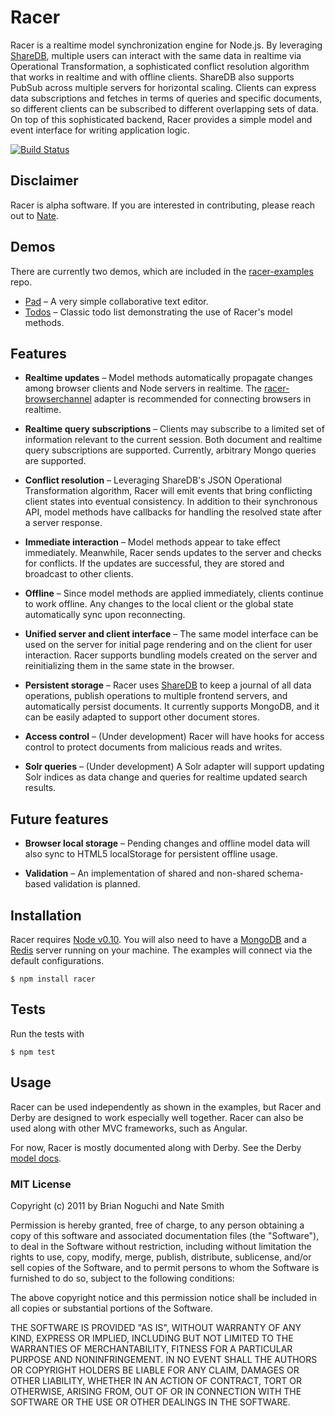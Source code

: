 # Racer

Racer is a realtime model synchronization engine for Node.js. By leveraging [ShareDB](https://github.com/share/sharedb), multiple users can interact with the same data in realtime via Operational Transformation, a sophisticated conflict resolution algorithm that works in realtime and with offline clients. ShareDB also supports PubSub across multiple servers for horizontal scaling. Clients can express data subscriptions and fetches in terms of queries and specific documents, so different clients can be subscribed to different overlapping sets of data. On top of this sophisticated backend, Racer provides a simple model and event interface for writing application logic.

[![Build Status](https://travis-ci.org/derbyjs/racer.svg?branch=master)](https://travis-ci.org/derbyjs/racer.svg?branch=master)

## Disclaimer

Racer is alpha software. If you are interested in contributing, please reach out to [Nate](https://github.com/nateps).

## Demos

There are currently two demos, which are included in the [racer-examples](https://github.com/derbyjs/racer-examples) repo.

  * [Pad](https://github.com/derbyjs/racer-examples/tree/master/pad) &ndash; A very simple collaborative text editor.
  * [Todos](https://github.com/derbyjs/racer-examples/tree/master/todos) &ndash; Classic todo list demonstrating the use of Racer's model methods.

## Features

  * **Realtime updates** &ndash; Model methods automatically propagate changes among browser clients and Node servers in realtime. The [racer-browserchannel](https://github.com/derbyjs/racer-browserchannel) adapter is recommended for connecting browsers in realtime.

  * **Realtime query subscriptions** &ndash; Clients may subscribe to a limited set of information relevant to the current session. Both document and realtime query subscriptions are supported. Currently, arbitrary Mongo queries are supported.

  * **Conflict resolution** &ndash; Leveraging ShareDB's JSON Operational Transformation algorithm, Racer will emit events that bring conflicting client states into eventual consistency. In addition to their synchronous API, model methods have callbacks for handling the resolved state after a server response.

  * **Immediate interaction** &ndash; Model methods appear to take effect immediately. Meanwhile, Racer sends updates to the server and checks for conflicts. If the updates are successful, they are stored and broadcast to other clients.

  * **Offline** &ndash; Since model methods are applied immediately, clients continue to work offline. Any changes to the local client or the global state automatically sync upon reconnecting.

  * **Unified server and client interface** &ndash; The same model interface can be used on the server for initial page rendering and on the client for user interaction. Racer supports bundling models created on the server and reinitializing them in the same state in the browser.

  * **Persistent storage** &ndash; Racer uses [ShareDB](https://github.com/share/sharedb) to keep a journal of all data operations, publish operations to multiple frontend servers, and automatically persist documents. It currently supports MongoDB, and it can be easily adapted to support other document stores.

  * **Access control** &ndash; (Under development) Racer will have hooks for access control to protect documents from malicious reads and writes.

  * **Solr queries** &ndash; (Under development) A Solr adapter will support updating Solr indices as data change and queries for realtime updated search results.


## Future features

  * **Browser local storage** &ndash; Pending changes and offline model data will also sync to HTML5 localStorage for persistent offline usage.

  * **Validation** &ndash; An implementation of shared and non-shared schema-based validation is planned.


## Installation

Racer requires [Node v0.10](http://nodejs.org/). You will also need to have a [MongoDB](http://docs.mongodb.org/manual/installation/) and a [Redis](http://redis.io/download) server running on your machine. The examples will connect via the default configurations.

```
$ npm install racer
```

## Tests

Run the tests with

```
$ npm test
```

## Usage

Racer can be used independently as shown in the examples, but Racer and Derby are designed to work especially well together. Racer can also be used along with other MVC frameworks, such as Angular.

For now, Racer is mostly documented along with Derby. See the Derby [model docs](http://derbyjs.com/docs/derby-0.6/models).

### MIT License
Copyright (c) 2011 by Brian Noguchi and Nate Smith

Permission is hereby granted, free of charge, to any person obtaining a copy
of this software and associated documentation files (the "Software"), to deal
in the Software without restriction, including without limitation the rights
to use, copy, modify, merge, publish, distribute, sublicense, and/or sell
copies of the Software, and to permit persons to whom the Software is
furnished to do so, subject to the following conditions:

The above copyright notice and this permission notice shall be included in
all copies or substantial portions of the Software.

THE SOFTWARE IS PROVIDED "AS IS", WITHOUT WARRANTY OF ANY KIND, EXPRESS OR
IMPLIED, INCLUDING BUT NOT LIMITED TO THE WARRANTIES OF MERCHANTABILITY,
FITNESS FOR A PARTICULAR PURPOSE AND NONINFRINGEMENT. IN NO EVENT SHALL THE
AUTHORS OR COPYRIGHT HOLDERS BE LIABLE FOR ANY CLAIM, DAMAGES OR OTHER
LIABILITY, WHETHER IN AN ACTION OF CONTRACT, TORT OR OTHERWISE, ARISING FROM,
OUT OF OR IN CONNECTION WITH THE SOFTWARE OR THE USE OR OTHER DEALINGS IN
THE SOFTWARE.
